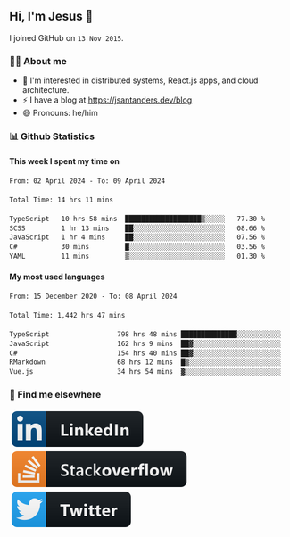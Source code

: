 ## Hi, I'm Jesus 👋

I joined GitHub on `13 Nov 2015`.

<!-- Talking about you -->

### 👨‍💻 About me

- 👦 I'm interested in distributed systems, React.js apps, and cloud architecture.
- ⚡️ I have a blog at <https://jsantanders.dev/blog>
- 😄 Pronouns: he/him

### 📊 Github Statistics

#### This week I spent my time on

<!--START_SECTION:weekly-->

```txt
From: 02 April 2024 - To: 09 April 2024

Total Time: 14 hrs 11 mins

TypeScript   10 hrs 58 mins  ███████████████████▒░░░░░   77.30 %
SCSS         1 hr 13 mins    ██░░░░░░░░░░░░░░░░░░░░░░░   08.66 %
JavaScript   1 hr 4 mins     ██░░░░░░░░░░░░░░░░░░░░░░░   07.56 %
C#           30 mins         █░░░░░░░░░░░░░░░░░░░░░░░░   03.56 %
YAML         11 mins         ▒░░░░░░░░░░░░░░░░░░░░░░░░   01.30 %
```

<!--END_SECTION:weekly-->

#### My most used languages

<!--START_SECTION:alltime-->

```txt
From: 15 December 2020 - To: 08 April 2024

Total Time: 1,442 hrs 47 mins

TypeScript                 798 hrs 48 mins ██████████████░░░░░░░░░░░   55.37 %
JavaScript                 162 hrs 9 mins  ██▓░░░░░░░░░░░░░░░░░░░░░░   11.24 %
C#                         154 hrs 40 mins ██▓░░░░░░░░░░░░░░░░░░░░░░   10.72 %
RMarkdown                  68 hrs 12 mins  █▒░░░░░░░░░░░░░░░░░░░░░░░   04.73 %
Vue.js                     34 hrs 54 mins  ▓░░░░░░░░░░░░░░░░░░░░░░░░   02.42 %
```

<!--END_SECTION:alltime-->

### 📢 Find me elsewhere

<p>
  <a target="_blank" href="https://linkedin.com/in/jsantanders">
    <img src="https://github.com/jsantanders/jsantanders/blob/master/img/linkedin.svg" alt="LinkedIn" style="vertical-align:top; margin:4px">
  </a>
  
  <a target="_blank" href="https://stackoverflow.com/users/7318331/jesus-santander">
    <img src="https://github.com/jsantanders/jsantanders/blob/master/img/stackoverflow.svg" alt="StackOverflow" style="vertical-align:top; margin:4px">
  </a>
  
  <a target="_blank" href="http://twitter.com/jsantanders">
    <img src="https://github.com/jsantanders/jsantanders/blob/master/img/twitter.svg" alt="Twitter" style="vertical-align:top; margin:4px">
  </a>
</p>
